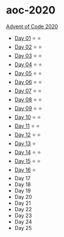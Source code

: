 # aoc-2020
[Advent of Code 2020](https://adventofcode.com/)

- [Day 01](https://adventofcode.com/2020/day/1) :star: :star:
- [Day 02](https://adventofcode.com/2020/day/2) :star: :star:
- [Day 03](https://adventofcode.com/2020/day/3) :star: :star:
- [Day 04](https://adventofcode.com/2020/day/4) :star: :star:
- [Day 05](https://adventofcode.com/2020/day/5) :star: :star:
- [Day 06](https://adventofcode.com/2020/day/6) :star: :star:
- [Day 07](https://adventofcode.com/2020/day/7) :star: :star:
- [Day 08](https://adventofcode.com/2020/day/8) :star: :star:
- [Day 09](https://adventofcode.com/2020/day/9) :star: :star:
- [Day 10](https://adventofcode.com/2020/day/10) :star: :star:
- [Day 11](https://adventofcode.com/2020/day/11) :star: :star:
- [Day 12](https://adventofcode.com/2020/day/12) :star: :star:
- [Day 13](https://adventofcode.com/2020/day/13) :star:
- [Day 14](https://adventofcode.com/2020/day/14) :star: :star:
- [Day 15](https://adventofcode.com/2020/day/15) :star: :star:
- [Day 16](https://adventofcode.com/2020/day/16) :star:
- Day 17
- Day 18
- Day 19
- Day 20
- Day 21
- Day 22
- Day 23
- Day 24
- Day 25
